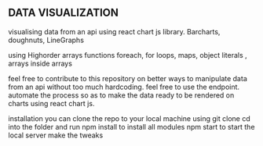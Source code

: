 ## DATA VISUALIZATION

visualising data from an api using react chart js library. 
Barcharts, doughnuts, LineGraphs 

using Highorder arrays functions 
foreach, for loops, maps, object literals , arrays inside arrays 

feel free to contribute to this repository on better ways to manipulate data from an api without too much hardcoding. 
feel free to use the endpoint. automate the process so as to make the data ready to be rendered on charts using react chart js. 

installation
you can clone the repo to your local machine using git clone
cd into the folder and run npm install to install all modules 
npm start to start the local server 
make the tweaks 


